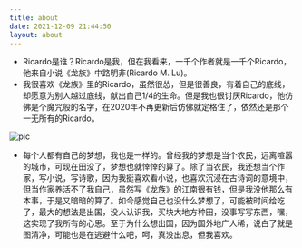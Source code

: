 ```yaml
---
title: about
date: 2021-12-09 21:44:50
layout: about
---
```


- Ricardo是谁？Ricardo是我，但在我看来，一千个作者就是一千个Ricardo，他来自小说《龙族》中路明非(Ricardo M. Lu)。
- 我很喜欢《龙族》里的Ricardo，虽然很怂，但是很善良，有着自己的底线，却愿意为别人越过底线，献出自己1/4的生命。但是我也很讨厌Ricardo，他仿佛是个魔咒般的名字，在2020年不再更新后仿佛就定格住了，依然还是那个一无所有的Ricardo。

![pic](https://herozql.oss-cn-beijing.aliyuncs.com/main/book_6.jpg)

- 每个人都有自己的梦想，我也是一样的。曾经我的梦想是当个农民，远离喧嚣的城市，可现在田没了，梦想也就悻悻的算了。除了当农民，我还想当个作家，写小说，写诗歌，因为我挺喜欢看小说，也喜欢沉浸在古诗词的意境中，但当作家养活不了我自己，虽然写《龙族》的江南很有钱，但是我没他那么有本事，于是又暗暗的算了。如今感觉自己也没什么梦想了，可能被时间给吃了，最大的想法是出国，没人认识我，买块大地方种田，没事写写东西，嘿，这实现了我所有的心思。至于为什么想出国，因为国外地广人稀，说白了就是图清净，可能也是在逃避什么吧，呵，真没出息，但我喜欢。